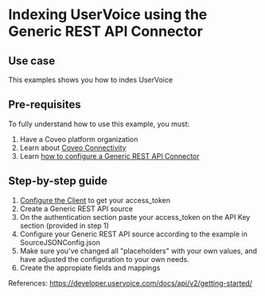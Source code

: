 # Indexing UserVoice using the Generic REST API Connector

## Use case
This examples shows you how to indes UserVoice

## Pre-requisites
To fully understand how to use this example, you must:
1. Have a Coveo platform organization
2. Learn about [Coveo Connectivity](https://docs.coveo.com/en/1702/cloud-v2-administrators/add-or-edit-a-source-using-one-of-the-available-connectors)
3. Learn [how to configure a Generic REST API Connector](https://docs.coveo.com/en/1896/cloud-v2-administrators/add-or-edit-a-generic-rest-api-source)

## Step-by-step guide
1. [Configure the Client](https://developer.uservoice.com/docs/api/api-key/) to get your access_token
2. Create a Generic REST API source
3. On the authentication section paste your access_token on the API Key section (provided in step 1)
4. Configure your Generic REST API source according to the example in SourceJSONConfig.json
5. Make sure you've changed all "placeholders" with your own values, and have adjusted the configuration to your own needs.
6. Create the appropiate fields and mappings

References:
https://developer.uservoice.com/docs/api/v2/getting-started/

